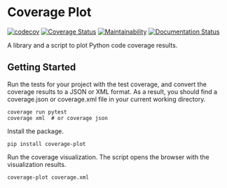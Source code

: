 # Coverage Plot

[![codecov](https://codecov.io/gh/imankulov/coverage-plot/branch/master/graph/badge.svg)](https://codecov.io/gh/imankulov/coverage-plot)
[![Coverage Status](https://coveralls.io/repos/github/imankulov/coverage-plot/badge.svg)](https://coveralls.io/github/imankulov/coverage-plot)
[![Maintainability](https://api.codeclimate.com/v1/badges/0f758ae06864812dce12/maintainability)](https://codeclimate.com/github/imankulov/coverage-plot/maintainability)
[![Documentation Status](https://readthedocs.org/projects/coverage-plot/badge/?version=latest)](https://coverage-plot.readthedocs.io/en/latest/?badge=latest)

A library and a script to plot Python code coverage results.

## Getting Started

Run the tests for your project with the test coverage, and convert the coverage results to a JSON or XML format. As a result, you should find a coverage.json or coverage.xml file in your current working directory.

```
coverage run pytest
coverage xml  # or coverage json
```

Install the package.

```
pip install coverage-plot
```

Run the coverage visualization. The script opens the browser with the visualization results.

```
coverage-plot coverage.xml
```
